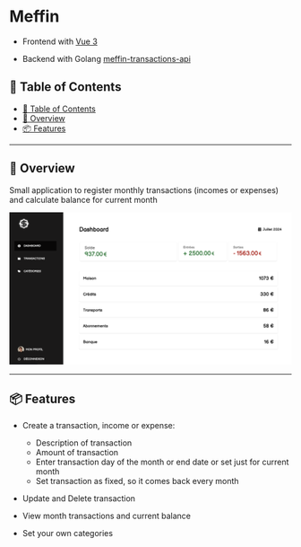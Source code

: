 # Meffin

- Frontend with [Vue 3](https://vuejs.org/guide/introduction.html)

- Backend with Golang [meffin-transactions-api](https://github.com/lucasnevespereira/meffin-transactions-api)

## 📖 Table of Contents
- [📖 Table of Contents](#-table-of-contents)
- [📍 Overview](#-overview)
- [📦 Features](#-features)
---


## 📍 Overview

Small application to register monthly transactions (incomes or expenses) and calculate balance for current month

![](demo.png)

---

## 📦 Features

- Create a transaction, income or expense:
  - Description of transaction
  - Amount of transaction
  - Enter transaction day of the month or end date or set just for current month
  - Set transaction as fixed, so it comes back every month

- Update and Delete transaction

- View month transactions and current balance

- Set your own categories

